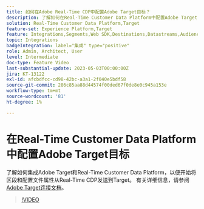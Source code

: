 ```yaml
---
title: 如何在Adobe Real-Time CDP中配置Adobe Target目标？
description: 了解如何在Real-Time Customer Data Platform中配置Adobe Target目标，以便开始将区段和配置文件属性从Real-Time CDP发送到Target。
solution: Real-Time Customer Data Platform,Target
feature-set: Experience Platform,Target
feature: Integrations,Segments,Web SDK,Destinations,Datastreams,Audiences,Experience Targeting
topic: Integrations
badgeIntegration: label="集成" type="positive"
role: Admin, Architect, User
level: Intermediate
doc-type: Feature Video
last-substantial-update: 2023-05-03T00:00:00Z
jira: KT-13122
exl-id: afcbdfcc-cd98-42bc-a3a1-2f040e5bdf58
source-git-commit: 286c85aa88d44574f00ded67f0de8e0c945a153e
workflow-type: tm+mt
source-wordcount: '81'
ht-degree: 1%

---
```


# 在Real-Time Customer Data Platform中配置Adobe Target目标

了解如何集成Adobe Target和Real-Time Customer Data Platform，以便开始将区段和配置文件属性从Real-Time CDP发送到Target。 有关详细信息，请参阅[Adobe Target连接文档](https://experienceleague.adobe.com/docs/experience-platform/destinations/catalog/personalization/adobe-target-connection.html?lang=zh-Hans)。

>[!VIDEO](https://video.tv.adobe.com/v/3418799/?learn=on&enablevpops)
